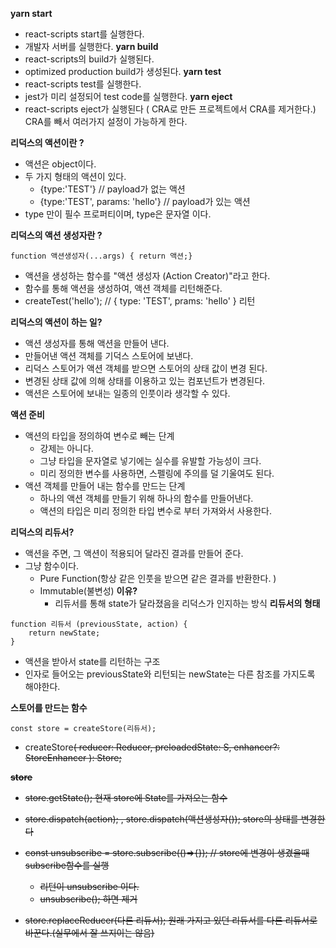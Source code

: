 __yarn start__
- react-scripts start를 실행한다.
- 개발자 서버를 실행한다.
__yarn build__
- react-scripts의 build가 실행된다.
- optimized production build가 생성된다.
__yarn test__
- react-scripts test를 실행한다.
- jest가 미리 설정되어 test code를 실행한다.
__yarn eject__
- react-scripts eject가 실행된다
( CRA로 만든 프로젝트에서 CRA를 제거한다.)
CRA를 빼서 여러가지 설정이 가능하게 한다.

__리덕스의 액션이란 ?__
- 액션은 object이다.
- 두 가지 형태의 액션이 있다.
	- {type:'TEST'} // payload가 없는 액션
	- {type:'TEST', params: 'hello'} // payload가 있는 액션
- type 만이 필수 프로퍼티이며, type은 문자열 이다.

__리덕스의 액션 생성자란 ?__
```
function 액션생성자(...args) { return 액션;}
```
- 액션을 생성하는 함수를 "액션 생성자 (Action Creator)"라고 한다.
- 함수를 통해 액션을 생성하여, 액션 객체를 리턴해준다.
- createTest('hello'); // { type: 'TEST', prams: 'hello' } 리턴

__리덕스의 액션이 하는 일?__
- 액션 생성자를 통해 액션을 만들어 낸다.
- 만들어낸 액션 객체를 기덕스 스토어에 보낸다.
- 리덕스 스토어가 액션 객체를 받으면 스토어의 상태 값이 변경 된다.
- 변경된 상태 값에 의해 상태를 이용하고 있는 컴포넌트가 변경된다.
- 액션은 스토어에 보내는 일종의 인풋이라 생각할 수 있다.

__액션 준비__
- 액션의 타입을 정의하여 변수로 빼는 단계
	- 강제는 아니다.
	- 그냥 타입을 문자열로 넣기에는 실수를 유발할 가능성이 크다.
	- 미리 정의한 변수를 사용하면, 스펠링에 주의를 덜 기울여도 된다.
- 액션 객체를 만들어 내는 함수를 만드는 단계
	- 하나의 액션 객체를 만들기 위해 하나의 함수를 만들어낸다.
	- 액션의 타입은 미리 정의한 타입 변수로 부터 가져와서 사용한다.

__리덕스의 리듀서?__
- 액션을 주면, 그 액션이 적용되어 달라진 결과를 만들어 준다.
- 그냥 함수이다.
	- Pure Function(항상 같은 인풋을 받으면 같은 결과를 반환한다. )
	- Immutable(불변성)
	__이유?__
	  - 리듀서를 통해 state가 달라졌음을 리덕스가 인지하는 방식
__리듀서의 형태__

```
function 리듀서 (previousState, action) {
    return newState;
}
```
- 액션을 받아서 state를 리턴하는 구조
- 인자로 들어오는 previousState와 리턴되는 newState는 다른 참조를 가지도록 해야한다.

__스토어를 만드는 함수__
```
const store = createStore(리듀서);
```
- createStore<S>(
    reducer: Reducer<S>,
    preloadedState: S,
    enhancer?: StoreEnhancer<S>
  ): Store<S>;

__store__
- store.getState();
현재 store에 State를 가져오는 함수
- store.dispatch(action); , store.dispatch(액션생성자());
store의 상태를 변경한다
- const unsubscribe = store.subscribe(()=>{}); // store에 변경이 생겼을때 subscribe함수를 실행
	- 리턴이 unsubscribe 이다.
	- unsubscribe(); 하면 제거

- store.replaceReducer(다른 리듀서);
원래 가지고 있던 리듀서를 다른 리듀서로 바꾼다.(실무에서 잘 쓰지이는 않음)
